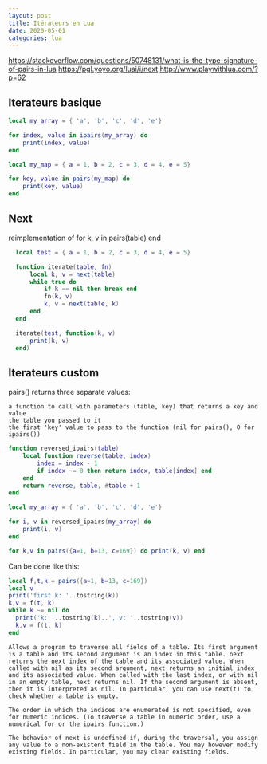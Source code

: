 ```yaml
---
layout: post
title: Itérateurs en Lua
date: 2020-05-01
categories: lua
---
```


https://stackoverflow.com/questions/50748131/what-is-the-type-signature-of-pairs-in-lua
https://pgl.yoyo.org/luai/i/next
http://www.playwithlua.com/?p=62

## Iterateurs basique

```lua
local my_array = { 'a', 'b', 'c', 'd', 'e'}

for index, value in ipairs(my_array) do
	print(index, value)
end
```

```lua
local my_map = { a = 1, b = 2, c = 3, d = 4, e = 5}

for key, value in pairs(my_map) do
	print(key, value)
end
```

## Next

reimplementation of 
for k, v in pairs(table) end

```lua
  local test = { a = 1, b = 2, c = 3, d = 4, e = 5}

  function iterate(table, fn)
      local k, v = next(table)
      while true do
          if k == nil then break end
          fn(k, v)
          k, v = next(table, k)
      end
  end

  iterate(test, function(k, v) 
      print(k, v)
  end)
```

## Iterateurs custom

pairs() returns three separate values:

    a function to call with parameters (table, key) that returns a key and value
    the table you passed to it
    the first 'key' value to pass to the function (nil for pairs(), 0 for ipairs())

```lua
function reversed_ipairs(table)
	local function reverse(table, index)
		index = index - 1
		if index ~= 0 then return index, table[index] end
	end
	return reverse, table, #table + 1
end

local my_array = { 'a', 'b', 'c', 'd', 'e'}

for i, v in reversed_ipairs(my_array) do 
	print(i, v)
end
```


```lua
for k,v in pairs({a=1, b=13, c=169}) do print(k, v) end
```

Can be done like this:

```lua
local f,t,k = pairs({a=1, b=13, c=169})
local v
print('first k: '..tostring(k))
k,v = f(t, k)
while k ~= nil do
  print('k: '..tostring(k)..', v: '..tostring(v))
  k,v = f(t, k)
end
```


	Allows a program to traverse all fields of a table. Its first argument is a table and its second argument is an index in this table. next returns the next index of the table and its associated value. When called with nil as its second argument, next returns an initial index and its associated value. When called with the last index, or with nil in an empty table, next returns nil. If the second argument is absent, then it is interpreted as nil. In particular, you can use next(t) to check whether a table is empty.

	The order in which the indices are enumerated is not specified, even for numeric indices. (To traverse a table in numeric order, use a numerical for or the ipairs function.)

	The behavior of next is undefined if, during the traversal, you assign any value to a non-existent field in the table. You may however modify existing fields. In particular, you may clear existing fields. 
